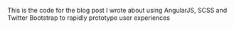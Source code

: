This is the code for the blog post I wrote about using AngularJS, SCSS and Twitter Bootstrap to rapidly prototype user experiences